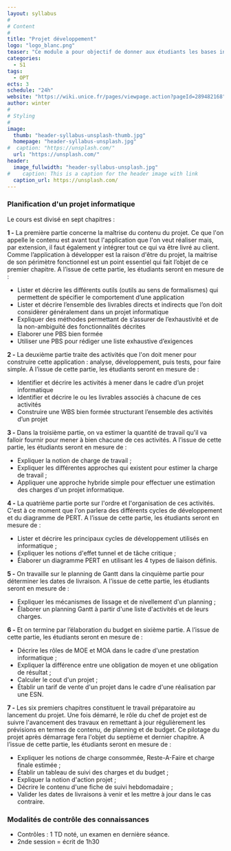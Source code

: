 ```yaml
---
layout: syllabus
#
# Content
#
title: "Projet développement"
logo: "logo_blanc.png"
teaser: "Ce module a pour objectif de donner aux étudiants les bases incontournables de la gestion de projet informatique, à la fois en termes de planification en amont du démarrage que de suivi une fois le projet commencé."
categories:
  - S1
tags:
  - OPT
ects: 3
schedule: "24h"
website: "https://wiki.unice.fr/pages/viewpage.action?pageId=289482168"
author: winter
#
# Styling
#
image:
  thumb: "header-syllabus-unsplash-thumb.jpg"
  homepage: "header-syllabus-unsplash.jpg"
#  caption: "https://unsplash.com/"
  url: "https://unsplash.com/"
header:
  image_fullwidth: "header-syllabus-unsplash.jpg"
#    caption: This is a caption for the header image with link
  caption_url: https://unsplash.com/  
---
```

### Planification d'un projet informatique ###

Le cours est divisé en sept chapitres :

**1 -**	La première partie concerne la maîtrise du contenu du projet. Ce que l'on appelle le contenu est avant tout l'application que l'on veut réaliser mais, par extension, il faut également y intégrer tout ce qui va être livré au client. Comme l’application à développer est la raison d'être du projet, la maitrise de son périmètre fonctionnel est un point essentiel qui fait l’objet de ce premier chapitre.
A l’issue de cette partie, les étudiants seront en mesure de : 
 * Lister et décrire les différents outils (outils au sens de formalismes) qui permettent de spécifier le comportement d’une application 
 * Lister et décrire l’ensemble des livrables directs et indirects que l’on doit considèrer généralement dans un projet informatique 
 * Expliquer des méthodes permettant de s’assurer de l’exhaustivité et de la non-ambiguité des fonctionnalités décrites  
 * Elaborer une PBS bien formée 
 * Utiliser une PBS pour rédiger une liste exhaustive d’exigences 

**2 -**	La deuxième partie traite des activités que l'on doit mener pour construire cette application : analyse, développement, puis tests, pour faire simple.
A l’issue de cette partie, les étudiants seront en mesure de : 
  * Identifier et décrire les activités à mener dans le cadre d’un projet informatique 
  * Identifier et décrire le ou les livrables associés à chacune de ces activités 
  * Construire une WBS bien formée structurant l’ensemble des activités d’un projet 

**3 -**	Dans la troisième partie, on va estimer la quantité de travail qu'il va falloir fournir pour mener à bien chacune de ces activités.
A l’issue de cette partie, les étudiants seront en mesure de : 
 * Expliquer la notion de charge de travail ;
 * Expliquer les différentes approches qui existent pour estimer la charge de travail ;
 * Appliquer une approche hybride simple pour effectuer une estimation des charges d'un projet informatique.

**4 -**	La quatrième partie porte sur l'ordre et l'organisation de ces activités. C'est à ce moment que l'on parlera des différents cycles de développement et du diagramme de PERT.
A l’issue de cette partie, les étudiants seront en mesure de : 
 * Lister et décrire les principaux cycles de développement utilisés en informatique ;
 * Expliquer les notions d'effet tunnel et de tâche critique ;
 * Élaborer un diagramme PERT en utilisant les 4 types de liaison définis.

**5 -**	On travaille sur le planning de Gantt dans la cinquième partie pour déterminer les dates de livraison.
A l’issue de cette partie, les étudiants seront en mesure de : 
 * Expliquer les mécanismes de lissage et de nivellement d'un planning ;
 * Élaborer un planning Gantt à partir d'une liste d'activités et de leurs charges.

**6 -**	Et on termine par l’élaboration du budget en sixième partie.
A l’issue de cette partie, les étudiants seront en mesure de : 
 * Décrire les rôles de MOE et MOA dans le cadre d'une prestation informatique ;
 * Expliquer la différence entre une obligation de moyen et une obligation de résultat ;
 * Calculer le cout d'un projet ;
 * Établir un tarif de vente d'un projet dans le cadre d'une réalisation par une ESN.

**7 -**	Les six premiers chapitres constituent le travail préparatoire au lancement du projet. Une fois démarré, le rôle du chef de projet est de suivre l'avancement des travaux en remettant à jour régulièrement les prévisions en termes de contenu, de planning et de budget. Ce pilotage du projet après démarrage fera l'objet du septième et dernier chapitre.
A l’issue de cette partie, les étudiants seront en mesure de : 
 * Expliquer les notions de charge consommée, Reste-A-Faire et charge finale estimée ;
 * Établir un tableau de suivi des charges et du budget ;
 * Expliquer la notion d'action projet ;
 * Décrire le contenu d'une fiche de suivi hebdomadaire ;
 * Valider les dates de livraisons à venir et les mettre à jour dans le cas contraire.

### Modalités de contrôle des connaissances ###
 - Contrôles : 1 TD noté, un examen en dernière séance. 
 - 2nde session = écrit de 1h30 


